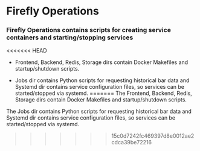 # Firefly Operations
### Firefly Operations contains scripts for creating service containers and starting/stopping services

<<<<<<< HEAD
* Frontend, Backend, Redis, Storage dirs contain Docker Makefiles and startup/shutdown scripts. 

* Jobs dir contains Python scripts for requesting historical bar data and Systemd dir contains service configuration files, so services can be started/stopped via systemd.
=======
The Frontend, Backend, Redis, Storage dirs contain Docker Makefiles and startup/shutdown scripts. 

The Jobs dir contains Python scripts for requesting historical bar data and Systemd dir contains service configuration files, so services can be started/stopped via systemd.
>>>>>>> 15c0d7242fc469397d8e0012ae2cdca39be72216

